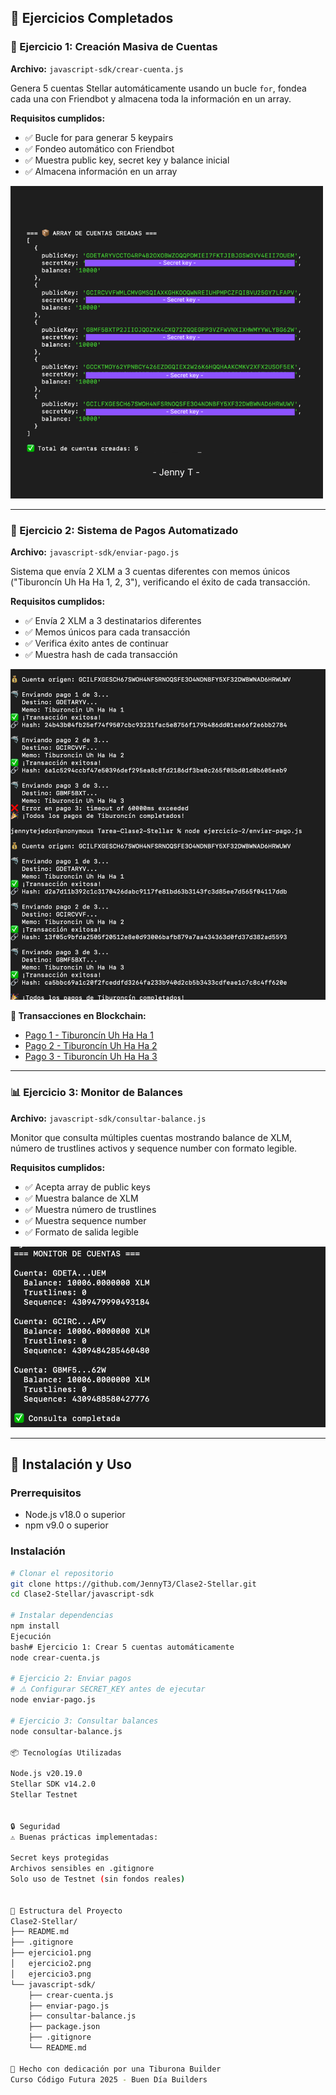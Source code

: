 ## 🎯 Ejercicios Completados

### 📁 Ejercicio 1: Creación Masiva de Cuentas
**Archivo:** `javascript-sdk/crear-cuenta.js`

Genera 5 cuentas Stellar automáticamente usando un bucle `for`, fondea cada una con Friendbot y almacena toda la información en un array.

**Requisitos cumplidos:**
- ✅ Bucle for para generar 5 keypairs
- ✅ Fondeo automático con Friendbot
- ✅ Muestra public key, secret key y balance inicial
- ✅ Almacena información en un array

![Ejercicio 1 - Resultados](ejercicio1.png)

---

### 💸 Ejercicio 2: Sistema de Pagos Automatizado
**Archivo:** `javascript-sdk/enviar-pago.js`

Sistema que envía 2 XLM a 3 cuentas diferentes con memos únicos ("Tiburoncín Uh Ha Ha 1, 2, 3"), verificando el éxito de cada transacción.

**Requisitos cumplidos:**
- ✅ Envía 2 XLM a 3 destinatarios diferentes
- ✅ Memos únicos para cada transacción
- ✅ Verifica éxito antes de continuar
- ✅ Muestra hash de cada transacción

![Ejercicio 2 - Resultados](ejercicio2.png)

**🔗 Transacciones en Blockchain:**
-  [Pago 1 - Tiburoncín Uh Ha Ha 1](https://stellar.expert/explorer/testnet/tx/24b43004fb25ef74f9507cbc93231fac5e8756f179b486dd01ee66f2e6bb2784)
- [Pago 2 - Tiburoncín Uh Ha Ha 2](https://stellar.expert/explorer/testnet/tx/13f05c9bfda2505f20512e8e0d93006bafb879a7aa434363d0fd37d382ad5593)
- [Pago 3 - Tiburoncín Uh Ha Ha 3](https://stellar.expert/explorer/testnet/tx/ca5bbc69a1c20f2fceddfd3264fa233b940d2cb5b3433cdfeae1c7c8c4ff620e)

---

### 📊 Ejercicio 3: Monitor de Balances
**Archivo:** `javascript-sdk/consultar-balance.js`

Monitor que consulta múltiples cuentas mostrando balance de XLM, número de trustlines activos y sequence number con formato legible.

**Requisitos cumplidos:**
- ✅ Acepta array de public keys
- ✅ Muestra balance de XLM
- ✅ Muestra número de trustlines
- ✅ Muestra sequence number
- ✅ Formato de salida legible

![Ejercicio 3 - Resultados](ejercicio3.png)

---

## 🚀 Instalación y Uso

### Prerrequisitos
- Node.js v18.0 o superior
- npm v9.0 o superior

### Instalación
```bash
# Clonar el repositorio
git clone https://github.com/JennyT3/Clase2-Stellar.git
cd Clase2-Stellar/javascript-sdk

# Instalar dependencias
npm install
Ejecución
bash# Ejercicio 1: Crear 5 cuentas automáticamente
node crear-cuenta.js

# Ejercicio 2: Enviar pagos
# ⚠️ Configurar SECRET_KEY antes de ejecutar
node enviar-pago.js

# Ejercicio 3: Consultar balances
node consultar-balance.js

📦 Tecnologías Utilizadas

Node.js v20.19.0
Stellar SDK v14.2.0
Stellar Testnet


🔒 Seguridad
⚠️ Buenas prácticas implementadas:

Secret keys protegidas 
Archivos sensibles en .gitignore
Solo uso de Testnet (sin fondos reales)


📄 Estructura del Proyecto
Clase2-Stellar/
├── README.md
├── .gitignore
├── ejercicio1.png
│   ejercicio2.png
│   ejercicio3.png
└── javascript-sdk/
    ├── crear-cuenta.js
    ├── enviar-pago.js
    ├── consultar-balance.js
    ├── package.json
    ├── .gitignore
    └── README.md

🦈 Hecho con dedicación por una Tiburona Builder
Curso Código Futura 2025 - Buen Día Builders
